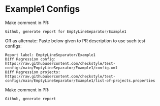 # Example1 Configs
Make comment in PR:
```
Github, generate report for EmptyLineSeparator/Example1
```
OR as alternate:
Paste below given to PR description to use such test configs:
```
Report label: EmptyLineSeparator/Example1
Diff Regression config: https://raw.githubusercontent.com/checkstyle/test-configs/main/EmptyLineSeparator/Example1/config.xml
Diff Regression projects: https://raw.githubusercontent.com/checkstyle/test-configs/main/EmptyLineSeparator/Example1/list-of-projects.properties
```
Make comment in PR:
```
Github, generate report
```
